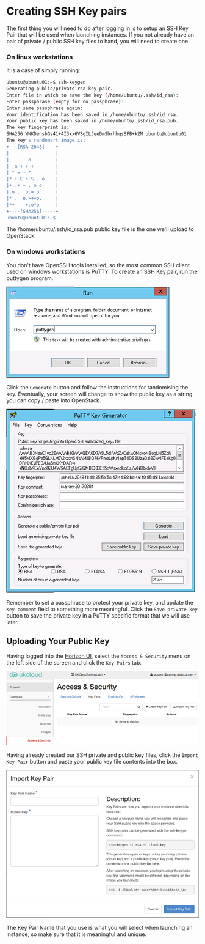 Creating SSH Key pairs
======================

The first thing you will need to do after logging in is to setup an SSH Key Pair that will be used when launching instances. If you not already have an pair of private / public SSH key files to hand, you will need to create one.

### On linux workstations
It is a case of simply running:

``` bash
ubuntu@ubuntu01:~$ ssh-keygen
Generating public/private rsa key pair.
Enter file in which to save the key (/home/ubuntu/.ssh/id_rsa):
Enter passphrase (empty for no passphrase):
Enter same passphrase again:
Your identification has been saved in /home/ubuntu/.ssh/id_rsa.
Your public key has been saved in /home/ubuntu/.ssh/id_rsa.pub.
The key fingerprint is:
SHA256:WNKDensbGs41+4I3xx6VSgILJqeDmSbrhbqsSFB+k2M ubuntu@ubuntu01
The key's randomart image is:
+---[RSA 2048]----+
|                 |
|       o         |
|  o + + +        |
| * = + * .   .   |
|*.+ E + S . o    |
|+..+ + . o o     |
|.o .  o.=.o      |
|* .  o.=+=o.     |
|*+    +.o*o      |
+----[SHA256]-----+
ubuntu@ubuntu01:~$
```

The /home/ubuntu/.ssh/id_rsa.pub public key file is the one we'll upload to OpenStack.

### On windows workstations

You don't have OpenSSH tools installed, so the most common SSH client used on windows workstations is PuTTY. To create an SSH Key pair, run the puttygen program.

![Running the PuTTY Key Generator](../images/run-puttygen.jpg)

Click the ```Generate``` button and follow the instructions for randomising the key. Eventually, your screen will change to show the public key as a string you can copy / paste into OpenStack.

![PuTTY Key Generator](../images/puttygen.jpg)

Remember to set a passphrase to protect your private key, and update the ```Key comment``` field to something more meaningful. Click the ```Save private key``` button to save the private key in a PuTTY specific format that we will use later.

## Uploading Your Public Key
Having logged into the [Horizon UI](https://cor00005.cni.ukclcoud.com), select the ```Access & Security``` menu on the left side of the screen and click the ```Key Pairs``` tab.

![Key Pairs List](../images/keypairs.jpg)

Having already created our SSH private and public key files, click the ```Import Key Pair``` button and paste your public key file contents into the box.

![Import Key Pair](../images/import-keypair.jpg)

The Key Pair Name that you use is what you will select when launching an instance, so make sure that it is meaningful and unique.
